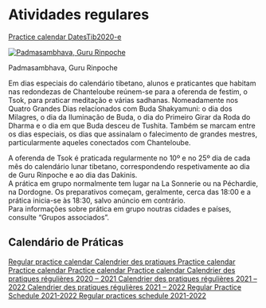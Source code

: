 #  Atividades regulares 

[ Practice calendar ](http://www.songtsen.org/chanteloube/wp-content/uploads/sites/5/2020/02/DatesTib2020-e1.pdf) [ DatesTib2020-e ](http://www.songtsen.org/chanteloube/wp-content/uploads/sites/5/2020/02/DatesTib2020-e.pdf)

[ ![Padmasambhava, Guru Rinpoche](/images/img_guru_rinpoche-150x150.jpg) ](http://www.songtsen.org/chanteloube/wp-content/uploads/sites/5/2013/11/img_guru_rinpoche.jpg)

Padmasambhava, Guru Rinpoche 

Em dias especiais do calendário tibetano, alunos e praticantes que habitam nas redondezas de Chanteloube reúnem-se para a oferenda de festim, o Tsok, para praticar meditação e várias sadhanas. Nomeadamente nos Quatro Grandes Dias relacionados com Buda Shakyamuni: o dia dos Milagres, o dia da Iluminação de Buda, o dia do Primeiro Girar da Roda do Dharma e o dia em que Buda desceu de Tushita. Também se marcam entre os dias especiais, os dias que assinalam o falecimento de grandes mestres, particularmente aqueles conectados com Chanteloube. 

A oferenda de Tsok é praticada regularmente no 10º e no 25º dia de cada mês do calendário lunar tibetano, correspondendo respetivamente ao dia de Guru Rinpoche e ao dia das Dakinis.   
A prática em grupo normalmente tem lugar na La Sonnerie ou na Péchardie, na Dordogne. Os preparativos começam, geralmente, cerca das 18:00 e a prática inicia-se às 18:30, salvo anúncio em contrário.   
Para informações sobre prática em grupo noutras cidades e países, consulte “Grupos associados”. 

##  Calendário de Práticas 

[ Regular practice calendar ](http://www.songtsen.org/chanteloube/wp-content/uploads/sites/5/2020/02/DatesTib2020-e.pdf) [ Calendrier des pratiques ](http://www.songtsen.org/chanteloube/wp-content/uploads/sites/5/2020/02/DatesTib2020.pdf) [ Practice calendar ](http://www.songtsen.org/chanteloube/wp-content/uploads/sites/5/2020/02/DatesTib2020-e.pdf) [ Practice calendar ](http://www.songtsen.org/chanteloube/wp-content/uploads/sites/5/2020/02/DatesTib2020-e1.pdf) [ Practice calendar ](http://www.songtsen.org/chanteloube/wp-content/uploads/sites/5/2020/04/DatesTib2020-e.pdf) [ Practice calendar ](http://www.songtsen.org/chanteloube/wp-content/uploads/sites/5/2020/04/DatesTib2020-e.pdf) [ Calendrier des pratiques régulières 2020 – 2021 ](http://www.songtsen.org/chanteloube/wp-content/uploads/sites/5/2020/04/Calendrier-des-pratiques-régulières-2020-2021.pdf) [ Calendrier des pratiques régulières 2021 – 2022 ](http://www.songtsen.org/chanteloube/wp-content/uploads/sites/5/2021/02/Calendrier-des-pratiques-régulières-2021-2022.pdf) [ Calendrier des pratiques régulières 2021 – 2022 ](http://www.songtsen.org/chanteloube/wp-content/uploads/sites/5/2021/02/Calendrier-des-pratiques-régulières-2021-2022.pdf) [ Regular Practice Schedule 2021-2022 ](http://www.songtsen.org/chanteloube/wp-content/uploads/sites/5/2021/02/Regular-Practice-Schedule-2021-2022.pdf) [ Regular practices schedule 2021-2022 ](http://www.songtsen.org/chanteloube/wp-content/uploads/sites/5/2021/02/Regular-practices-schedule-2021-2022.pdf)
